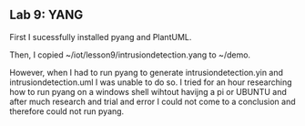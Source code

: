 ## Lab 9: YANG

First I sucessfully installed pyang and PlantUML.

Then, I copied ~/iot/lesson9/intrusiondetection.yang to ~/demo.

However, when I had to run pyang to generate intrusiondetection.yin and intrusiondetection.uml I was unable to do so. I tried for an hour researching how to run pyang on a windows shell wihtout havijng a pi or UBUNTU and after much research and trial and error I could not come to a conclusion and therefore could not run pyang. 

